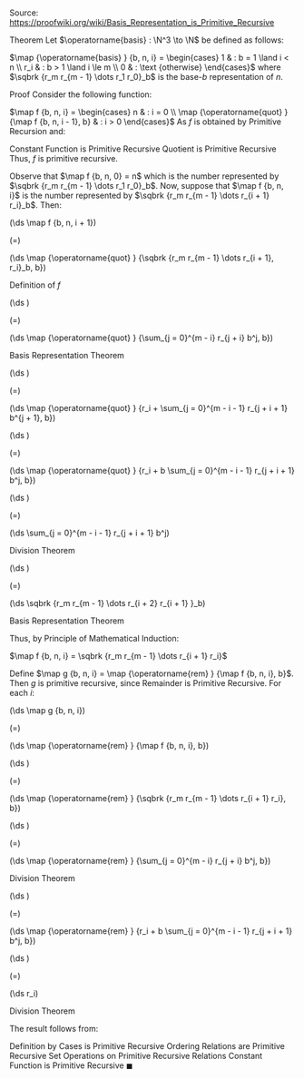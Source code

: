 # 

Source: https://proofwiki.org/wiki/Basis_Representation_is_Primitive_Recursive

Theorem
Let $\operatorname{basis} : \N^3 \to \N$ be defined as follows:

$\map {\operatorname{basis} } {b, n, i} = \begin{cases}
1 & : b = 1 \land i < n \\
r_i & : b > 1 \land i \le m \\
0 & : \text {otherwise}
\end{cases}$
where $\sqbrk {r_m r_{m - 1} \dots r_1 r_0}_b$ is the base-$b$ representation of $n$.

Proof
Consider the following function:

$\map f {b, n, i} = \begin{cases}
n & : i = 0 \\
\map {\operatorname{quot} } {\map f {b, n, i - 1}, b} & : i > 0
\end{cases}$
As $f$ is obtained by Primitive Recursion and:

Constant Function is Primitive Recursive
Quotient is Primitive Recursive
Thus, $f$ is primitive recursive.

Observe that $\map f {b, n, 0} = n$ which is the number represented by $\sqbrk {r_m r_{m - 1} \dots r_1 r_0}_b$.
Now, suppose that $\map f {b, n, i}$ is the number represented by $\sqbrk {r_m r_{m - 1} \dots r_{i + 1} r_i}_b$.
Then:














\(\ds \map f {b, n, i + 1}\)

\(=\)







\(\ds \map {\operatorname{quot} } {\sqbrk {r_m r_{m - 1} \dots r_{i + 1}, r_i}_b, b}\)





Definition of $f$














\(\ds \)

\(=\)







\(\ds \map {\operatorname{quot} } {\sum_{j = 0}^{m - i} r_{j + i} b^j, b}\)





Basis Representation Theorem














\(\ds \)

\(=\)







\(\ds \map {\operatorname{quot} } {r_i + \sum_{j = 0}^{m - i - 1} r_{j + i + 1} b^{j + 1}, b}\)




















\(\ds \)

\(=\)







\(\ds \map {\operatorname{quot} } {r_i + b \sum_{j = 0}^{m - i - 1} r_{j + i + 1} b^j, b}\)




















\(\ds \)

\(=\)







\(\ds \sum_{j = 0}^{m - i - 1} r_{j + i + 1} b^j\)





Division Theorem














\(\ds \)

\(=\)







\(\ds \sqbrk {r_m r_{m - 1} \dots r_{i + 2} r_{i + 1} }_b\)





Basis Representation Theorem



Thus, by Principle of Mathematical Induction:

$\map f {b, n, i} = \sqbrk {r_m r_{m - 1} \dots r_{i + 1} r_i}$

Define $\map g {b, n, i} = \map {\operatorname{rem} } {\map f {b, n, i}, b}$.
Then $g$ is primitive recursive, since Remainder is Primitive Recursive.
For each $i$:














\(\ds \map g {b, n, i}\)

\(=\)







\(\ds \map {\operatorname{rem} } {\map f {b, n, i}, b}\)




















\(\ds \)

\(=\)







\(\ds \map {\operatorname{rem} } {\sqbrk {r_m r_{m - 1} \dots r_{i + 1} r_i}, b}\)




















\(\ds \)

\(=\)







\(\ds \map {\operatorname{rem} } {\sum_{j = 0}^{m - i} r_{j + i} b^j, b}\)





Division Theorem














\(\ds \)

\(=\)







\(\ds \map {\operatorname{rem} } {r_i + b \sum_{j = 0}^{m - i - 1} r_{j + i + 1} b^j, b}\)




















\(\ds \)

\(=\)







\(\ds r_i\)





Division Theorem




The result follows from:

Definition by Cases is Primitive Recursive
Ordering Relations are Primitive Recursive
Set Operations on Primitive Recursive Relations
Constant Function is Primitive Recursive
$\blacksquare$





